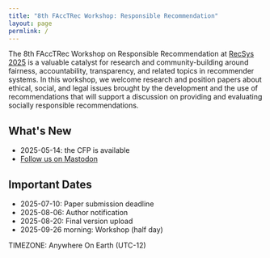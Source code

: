 ```yaml
---
title: "8th FAccTRec Workshop: Responsible Recommendation"
layout: page
permlink: /
---
```




The 8th FAccTRec Workshop on Responsible Recommendation at [RecSys 2025](https://recsys.acm.org/recsys25/) is a valuable catalyst for research and community-building around fairness, accountability, transparency, and related topics in recommender systems.
In this workshop, we welcome research and position papers about ethical, social, and legal issues brought by the development and the use of recommendations that will support a discussion on providing and evaluating socially responsible recommendations.

## What's New

* 2025-05-14: the CFP is available
* <a rel="me" href="https://recsys.social/@FAccTRec">Follow us on Mastodon</a>

## Important Dates

* 2025-07-10: Paper submission deadline
* 2025-08-06: Author notification
* 2025-08-20: Final version upload
* 2025-09-26 morning: Workshop (half day)

TIMEZONE: Anywhere On Earth (UTC-12)

<!-- ## FAccT Network

The FAccTRec 2025 workshop is proudly a part of the [FAccT network](https://facctconference.org/network/), to publish and engage with fairness, accountability, and transparency scholars across connected disciplines. -->
